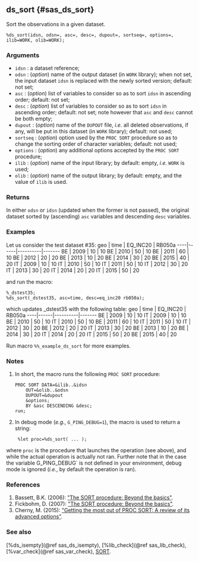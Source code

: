 ## ds_sort {#sas_ds_sort}
Sort the observations in a given dataset.

	%ds_sort(idsn, odsn=, asc=, desc=, dupout=, sortseq=, options=, ilib=WORK, olib=WORK);

### Arguments
* `idsn` : a dataset reference;
* `odsn` : (_option_) name of the output dataset (in `WORK` library); when not set, the input
	dataset `idsn` is replaced with the newly sorted version; default: not set;
* `asc` : (_option_) list of variables to consider so as to sort `idsn` in ascending order; default:
	not set;
* `desc` : (_option_) list of variables to consider so as to sort `idsn` in ascending order; default:
	not set; note however that `asc` and `desc` cannot be both empty;
* `dupout` : (_option_) name of the `DUPOUT` file, _i.e._ all deleted observations, if any, will
	be put in this dataset (in `WORK` library); default: not used;
* `sortseq` : (_option_) option used by the `PROC SORT` procedure so as to change the sorting order
	of character variables; default: not used;
* `options` : (_option_) any additional options accepted by the `PROC SORT` procedure;
* `ilib` : (_option_) name of the input library; by default: empty, _i.e._ `WORK` is used;
* `olib` : (_option_) name of the output library; by default: empty, and the value of `ilib` is used.
  
### Returns
In either `odsn` or `idsn` (updated when the former is not passed), the original dataset sorted by
(ascending) `asc` variables and descending `desc` variables.

### Examples
Let us consider the test dataset #35:
geo | time | EQ_INC20 | RB050a
----|------|----------|-------
 BE | 2009 |    10    |   10 
 BE | 2010 |    50    |   10
 BE | 2011 |    60    |   10
 BE | 2012 |    20    |   20
 BE | 2013 |    10    |   20
 BE | 2014 |    30    |   20
 BE | 2015 |    40    |   20
 IT | 2009 |    10    |   10
 IT | 2010 |    50    |   10
 IT | 2011 |    50    |   10
 IT | 2012 |    30    |   20
 IT | 2013 |    30    |   20
 IT | 2014 |    20    |   20
 IT | 2015 |    50    |   20

and run the macro:
	
	%_dstest35;
	%ds_sort(_dstest35, asc=time, desc=eq_inc20 rb050a);

which updates _dstest35 with the following table:
geo | time | EQ_INC20 | RB050a
----|------|----------|-------
 BE	| 2009 | 	10	  |  10
 IT	| 2009 | 	10	  |  10
 BE	| 2010 | 	50	  |  10 
 IT	| 2010 | 	50	  |  10
 BE	| 2011 | 	60	  |  10
 IT	| 2011 | 	50	  |  10
 IT	| 2012 | 	30	  |  20
 BE	| 2012 | 	20	  |  20
 IT	| 2013 | 	30	  |  20
 BE	| 2013 | 	10	  |  20
 BE	| 2014 | 	30	  |  20
 IT	| 2014 | 	20	  |  20
 IT	| 2015 | 	50	  |  20
 BE	| 2015 | 	40	  |  20 

Run macro `%%_example_ds_sort` for more examples.

### Notes
1. In short, the macro runs the following `PROC SORT` procedure:

	   PROC SORT DATA=&ilib..&idsn 
		   OUT=&olib..&odsn
		   DUPOUT=&dupout
		   &options;
		   BY &asc DESCENDING &desc;
	   run;
2. In debug mode (_e.g._, `G_PING_DEBUG=1`), the macro is used to return a string:

		%let proc=%ds_sort( ... );

where `proc` is the procedure that launches the operation (see above), and while the actual operation 
is actually not ran. Further note that in the case the variable G_PING_DEBUG` is not defined in your 
environment, debug mode is ignored (_i.e._, by default the operation is ran).

### References
1. Bassett, B.K. (2006): ["The SORT procedure: Beyond the basics"](http://www2.sas.com/proceedings/sugi31/030-31.pdf).
2. Fickbohm, D. (2007): ["The SORT procedure: Beyond the basics"](http://www.lexjansen.com/wuss/2007/ApplicationsDevelopment/APP_Fickbaum_SortPrcedure.pdf).
3. Cherny, M. (2015): ["Getting the most out of PROC SORT: A review of its advanced options"](http://www.pharmasug.org/proceedings/2015/QT/PharmaSUG-2015-QT14.pdf).

### See also
[%ds_isempty](@ref sas_ds_isempty), [%lib_check](@ref sas_lib_check), [%var_check](@ref sas_var_check),
[SORT](http://support.sas.com/documentation/cdl/en/proc/61895/HTML/default/viewer.htm#a000057941.htm).
